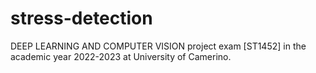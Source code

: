 # stress-detection
DEEP LEARNING AND COMPUTER VISION project exam [ST1452] in the academic year 2022-2023 at University of Camerino.
